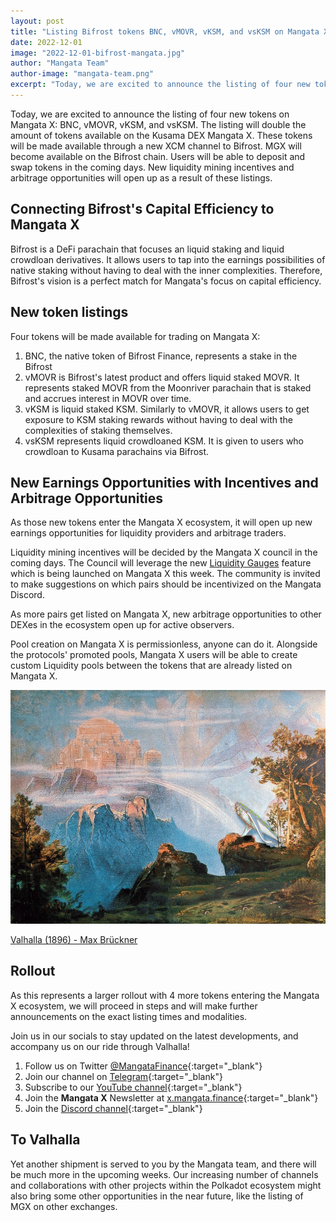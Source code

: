 ```yaml
---
layout: post
title: "Listing Bifrost tokens BNC, vMOVR, vKSM, and vsKSM on Mangata X"
date: 2022-12-01
image: "2022-12-01-bifrost-mangata.jpg"
author: "Mangata Team"
author-image: "mangata-team.png"
excerpt: "Today, we are excited to announce the listing of four new tokens on Mangata X: BNC, vMOVR, vKSM, and vsKSM. The listing will double the amount of tokens available on the Kusama DEX Mangata X. These tokens will be made available through a new XCM channel to Bifrost. Users will be able to deposit and swap tokens in the coming days. New liquidity mining incentives and arbitrage opportunities will open up as a result of these listings."
---
```


Today, we are excited to announce the listing of four new tokens on Mangata X: BNC, vMOVR, vKSM, and vsKSM. The listing will double the amount of tokens available on the Kusama DEX Mangata X. These tokens will be made available through a new XCM channel to Bifrost. MGX will become available on the Bifrost chain. Users will be able to deposit and swap tokens in the coming days. New liquidity mining incentives and arbitrage opportunities will open up as a result of these listings.

## Connecting Bifrost's Capital Efficiency to Mangata X
Bifrost is a DeFi parachain that focuses an liquid staking and liquid crowdloan derivatives. It allows users to tap into the earnings possibilities of native staking without having to deal with the inner complexities. Therefore, Bifrost's vision is a perfect match for Mangata's focus on capital efficiency.

## New token listings
Four tokens will be made available for trading on Mangata X:
1. BNC, the native token of Bifrost Finance, represents a stake in the Bifrost
2. vMOVR is Bifrost's latest product and offers liquid staked MOVR. It represents staked MOVR from the Moonriver parachain that is staked and accrues interest in MOVR over time. 
3. vKSM is liquid staked KSM. Similarly to vMOVR, it allows users to get exposure to KSM staking rewards without having to deal with the complexities of staking themselves.
4. vsKSM represents liquid crowdloaned KSM. It is given to users who crowdloan to Kusama parachains via Bifrost.

## New Earnings Opportunities with Incentives and Arbitrage Opportunities
As those new tokens enter the Mangata X ecosystem, it will open up new earnings opportunities for liquidity providers and arbitrage traders.

Liquidity mining incentives will be decided by the Mangata X council in the coming days. The Council will leverage the new [Liquidity Gauges]() feature which is being launched on Mangata X this week. The community is invited to make suggestions on which pairs should be incentivized on the Mangata Discord.

As more pairs get listed on Mangata X, new arbitrage opportunities to other DEXes in the ecosystem open up for active observers.

Pool creation on Mangata X is permissionless, anyone can do it. Alongside the protocols' promoted pools, Mangata X users will be able to create custom Liquidity pools between the tokens that are already listed on Mangata X.

![airwhale valhalla.png](/assets/posts/2022-12-01-airwhale-valhalla.png)

[Valhalla (1896) - Max Brückner](https://commons.wikimedia.org/wiki/File:Walhalla_(1896)_by_Max_Br%C3%BCckner.jpg)

## Rollout
As this represents a larger rollout with 4 more tokens entering the Mangata X ecosystem, we will proceed in steps and will make further announcements on the exact listing times and modalities.

Join us in our socials to stay updated on the latest developments, and accompany us on our ride through Valhalla!

1. Follow us on Twitter [@MangataFinance](https://twitter.com/MangataFinance){:target="\_blank"}
2. Join our channel on [Telegram](https://t.me/mgtfi){:target="\_blank"} 
3. Subscribe to our [YouTube channel](http://youtube.com/c/MangataFinance){:target="\_blank"}
4. Join the **Mangata X** Newsletter at [x.mangata.finance](https://x.mangata.finance/){:target="\_blank"}
5. Join the [Discord channel](https://discord.gg/mangata){:target="\_blank"}

## To Valhalla

Yet another shipment is served to you by the Mangata team, and there will be much more in the upcoming weeks. Our increasing number of channels and collaborations with other projects within the Polkadot ecosystem might also bring some other opportunities in the near future, like the listing of MGX on other exchanges.
